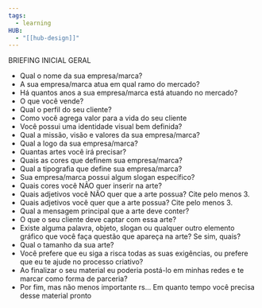 ```yaml
---
tags:
  - learning
HUB:
  - "[[hub-design]]"
---
```

BRIEFING INICIAL GERAL

- Qual o nome da sua empresa/marca?
- A sua empresa/marca atua em qual ramo do mercado?
- Há quantos anos a sua empresa/marca está atuando no mercado?
- O que você vende?
- Qual o perfil do seu cliente?
- Como você agrega valor para a vida do seu cliente
- Você possui uma identidade visual bem definida? 
- Qual a missão, visão e valores da sua empresa/marca?
- Qual a logo da sua empresa/marca? 
- Quantas artes você irá precisar?
- Quais as cores que definem sua empresa/marca?
- Qual a tipografia que define sua empresa/marca?
- Sua empresa/marca possui algum slogan específico?
- Quais cores você NÃO quer inserir na arte?
- Quais adjetivos você NÃO quer que a arte possua? Cite pelo menos 3.
- Quais adjetivos você quer que a arte possua? Cite pelo menos 3.
- Qual a mensagem principal que a arte deve conter?
- O que o seu cliente deve captar com essa arte? 
- Existe alguma palavra, objeto, slogan ou qualquer outro elemento 
gráfico que você faça questão que apareça na arte? Se sim, quais?
- Qual o tamanho da sua arte?
- Você prefere que eu siga a risca todas as suas exigências, ou 
prefere que eu te ajude no processo criativo?
- Ao finalizar o seu material eu poderia postá-lo em minhas redes
e te marcar como forma de parceria?
- Por fim, mas não menos importante rs... Em quanto tempo você precisa
desse material pronto